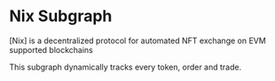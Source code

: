 # Nix Subgraph

[Nix] is a decentralized protocol for automated NFT exchange on EVM supported blockchains

This subgraph dynamically tracks every token, order and trade.
